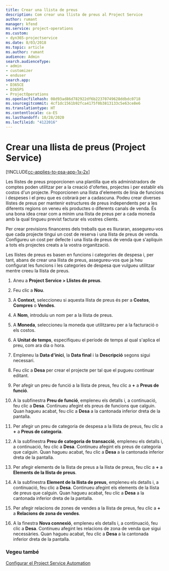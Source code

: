 ```yaml
---
title: Crear una llista de preus
description: Com crear una llista de preus al Project Service
author: rumant
manager: kfend
ms.service: project-operations
ms.custom:
- dyn365-projectservice
ms.date: 8/03/2018
ms.topic: article
ms.author: rumant
audience: Admin
search.audienceType:
- admin
- customizer
- enduser
search.app:
- D365CE
- D365PS
- ProjectOperations
ms.openlocfilehash: 08d93ad86d782922df6b22370749628ddbdc0718
ms.sourcegitcommit: 4cf1dc1561b92fca4175f0b3813133c5e63ce8e6
ms.translationtype: HT
ms.contentlocale: ca-ES
ms.lasthandoff: 10/28/2020
ms.locfileid: "4122016"
---
```

# <a name="create-a-price-list-project-service"></a>Crear una llista de preus (Project Service)

[!INCLUDE[cc-applies-to-psa-app-1x-2x](../includes/cc-applies-to-psa-app-1x-2x.md)]

Les llistes de preus proporcionen una plantilla que els administradors de comptes poden utilitzar per a la creació d'ofertes, projectes i per establir els costos d'un projecte. Proporcionen una llista d'elements de línia de funcions i despeses i el preu que es cobrarà per a cadascuna. Podeu crear diverses llistes de preus per mantenir estructures de preus independents per a les diferents regions on veneu els productes o diferents canals de venda. És una bona idea crear com a mínim una llista de preus per a cada moneda amb la qual tingueu previst facturar els vostres clients.  
  
Per crear previsions financeres dels treballs que es lliuraran, assegureu-vos que cada projecte tingui un cost de reserva i una llista de preus de venda. Configureu un cost per defecte i una llista de preus de venda que s'apliquin a tots els projectes creats a la vostra organització.  
  
Les llistes de preus es basen en funcions i categories de despesa i, per tant, abans de crear una llista de preus, assegureu-vos que ja heu configurat les funcions i les categories de despesa que vulgueu utilitzar mentre creeu la llista de preus.  
  
1.  Aneu a **Project Service > Llistes de preus**.  
  
2.  Feu clic a **Nou**.  
  
3.  A **Context**, seleccioneu si aquesta llista de preus és per a **Costos**, **Compres** o **Vendes**.  
  
4.  A **Nom**, introduïu un nom per a la llista de preus.  
  
5.  A **Moneda**, seleccioneu la moneda que utilitzareu per a la facturació o els costos.  
  
6.  A **Unitat de temps**, especifiqueu el període de temps al qual s'aplica el preu, com ara dia o hora.  
  
7.  Empleneu la **Data d'inici**, la **Data final** i la **Descripció** segons sigui necessari.  
  
8.  Feu clic a **Desa** per crear el projecte per tal que el pugueu continuar editant.  
  
9. Per afegir un preu de funció a la llista de preus, feu clic a **+** a **Preus de funció**.  
  
10. A la subfinestra **Preu de funció**, empleneu els detalls i, a continuació, feu clic a **Desa**. Continueu afegint els preus de funcions que calguin. Quan hagueu acabat, feu clic a **Desa** a la cantonada inferior dreta de la pantalla.  
  
11. Per afegir un preu de categoria de despesa a la llista de preus, feu clic a **+** a **Preus de categoria**.  
  
12. A la subfinestra **Preu de categoria de transacció**, empleneu els detalls i, a continuació, feu clic a **Desa**. Continueu afegint els preus de categoria que calguin. Quan hagueu acabat, feu clic a **Desa** a la cantonada inferior dreta de la pantalla.  
  
13. Per afegir elements de la llista de preus a la llista de preus, feu clic a **+** a **Elements de la llista de preus**.  
  
14. A la subfinestra **Element de la llista de preus**, empleneu els detalls i, a continuació, feu clic a **Desa**. Continueu afegint els elements de la llista de preus que calguin. Quan hagueu acabat, feu clic a **Desa** a la cantonada inferior dreta de la pantalla.  
  
15. Per afegir relacions de zones de vendes a la llista de preus, feu clic a **+** a **Relacions de zona de vendes**.  
  
16. A la finestra **Nova connexió**, empleneu els detalls i, a continuació, feu clic a **Desa**. Continueu afegint les relacions de zona de venda que sigui necessàries. Quan hagueu acabat, feu clic a **Desa** a la cantonada inferior dreta de la pantalla.  
  
### <a name="see-also"></a>Vegeu també  
 [Configurar el Project Service Automation](../psa/configure.md)
